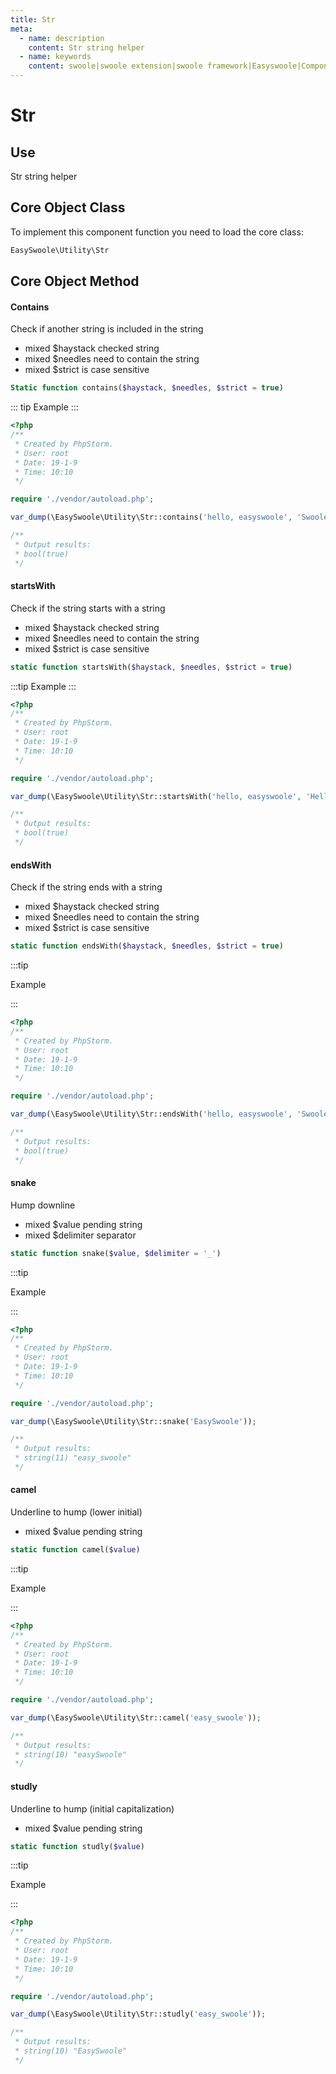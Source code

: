 ```yaml
---
title: Str
meta:
  - name: description
    content: Str string helper
  - name: keywords
    content: swoole|swoole extension|swoole framework|Easyswoole|Component Library|Miscellaneous Tools|Str
---
```




# Str


## Use

Str string helper


## Core Object Class

To implement this component function you need to load the core class:

```php
EasySwoole\Utility\Str
```



## Core Object Method



#### Contains

Check if another string is included in the string

- mixed $haystack checked string
- mixed $needles need to contain the string
- mixed $strict is case sensitive

```php
Static function contains($haystack, $needles, $strict = true)
```

::: tip
Example
:::
```php
<?php
/**
 * Created by PhpStorm.
 * User: root
 * Date: 19-1-9
 * Time: 10:10
 */

require './vendor/autoload.php';

var_dump(\EasySwoole\Utility\Str::contains('hello, easyswoole', 'Swoole', false));

/**
 * Output results:
 * bool(true)
 */
```



#### startsWith

Check if the string starts with a string

- mixed $haystack checked string
- mixed $needles need to contain the string
- mixed $strict is case sensitive

```php
static function startsWith($haystack, $needles, $strict = true)
```

:::tip
Example
:::

```php
<?php
/**
 * Created by PhpStorm.
 * User: root
 * Date: 19-1-9
 * Time: 10:10
 */

require './vendor/autoload.php';

var_dump(\EasySwoole\Utility\Str::startsWith('hello, easyswoole', 'Hello', false));

/**
 * Output results:
 * bool(true)
 */
```



#### endsWith

Check if the string ends with a string

- mixed $haystack checked string
- mixed $needles need to contain the string
- mixed $strict is case sensitive

```php
static function endsWith($haystack, $needles, $strict = true)
```

:::tip

Example

:::

```php
<?php
/**
 * Created by PhpStorm.
 * User: root
 * Date: 19-1-9
 * Time: 10:10
 */

require './vendor/autoload.php';

var_dump(\EasySwoole\Utility\Str::endsWith('hello, easyswoole', 'Swoole', false));

/**
 * Output results:
 * bool(true)
 */
```



#### snake

Hump downline

- mixed $value pending string
- mixed $delimiter separator

```php
static function snake($value, $delimiter = '_')
```

:::tip

Example

:::

```php
<?php
/**
 * Created by PhpStorm.
 * User: root
 * Date: 19-1-9
 * Time: 10:10
 */

require './vendor/autoload.php';

var_dump(\EasySwoole\Utility\Str::snake('EasySwoole'));

/**
 * Output results:
 * string(11) "easy_swoole"
 */
```



#### camel

Underline to hump (lower initial)

- mixed $value pending string

```php
static function camel($value)
```

:::tip

Example

:::

```php
<?php
/**
 * Created by PhpStorm.
 * User: root
 * Date: 19-1-9
 * Time: 10:10
 */

require './vendor/autoload.php';

var_dump(\EasySwoole\Utility\Str::camel('easy_swoole'));

/**
 * Output results:
 * string(10) "easySwoole"
 */
```



#### studly

Underline to hump (initial capitalization)

- mixed $value pending string

```php
static function studly($value)
```

:::tip

Example

:::

```php
<?php
/**
 * Created by PhpStorm.
 * User: root
 * Date: 19-1-9
 * Time: 10:10
 */

require './vendor/autoload.php';

var_dump(\EasySwoole\Utility\Str::studly('easy_swoole'));

/**
 * Output results:
 * string(10) "EasySwoole"
 */
```


